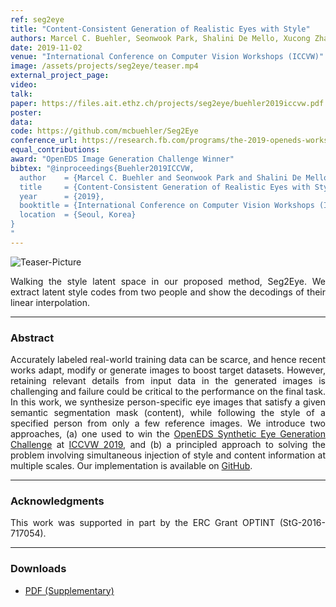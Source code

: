 ```yaml
---
ref: seg2eye
title: "Content-Consistent Generation of Realistic Eyes with Style"
authors: Marcel C. Buehler, Seonwook Park, Shalini De Mello, Xucong Zhang, Otmar Hilliges
date: 2019-11-02
venue: "International Conference on Computer Vision Workshops (ICCVW)"
image: /assets/projects/seg2eye/teaser.mp4
external_project_page: 
video: 
talk: 
paper: https://files.ait.ethz.ch/projects/seg2eye/buehler2019iccvw.pdf
poster: 
data: 
code: https://github.com/mcbuehler/Seg2Eye
conference_url: https://research.fb.com/programs/the-2019-openeds-workshop-eye-tracking-for-vr-and-ar/
equal_contributions: 
award: "OpenEDS Image Generation Challenge Winner"
bibtex: "@inproceedings{Buehler2019ICCVW,
  author    = {Marcel C. Buehler and Seonwook Park and Shalini De Mello and Xucong Zhang and Otmar Hilliges},
  title     = {Content-Consistent Generation of Realistic Eyes with Style},
  year      = {2019},
  booktitle = {International Conference on Computer Vision Workshops (ICCVW)},
  location  = {Seoul, Korea}
}
"
---
```


<img class="fullcol" src="/assets/projects/seg2eye/style_walk.png" alt="Teaser-Picture" />

<p align="justify">
    <span class="figurecap">
Walking  the  style  latent  space  in  our  proposed method, Seg2Eye.  We extract latent style codes from two people and show the decodings of their linear interpolation.
    </span>
</p>
<hr />
        


<h3>Abstract</h3>
<p align="justify">
Accurately labeled real-world training data can be scarce, and hence recent works adapt, modify or generate images
to boost target datasets. However, retaining relevant details from input data in the generated images is challenging
and failure could be critical to the performance on the final task. In this work, we synthesize person-specific eye
images that satisfy a given semantic segmentation mask (content), while following the style of a specified person
from only a few reference images. We introduce two approaches, (a) one used to win the
<a href="https://research.fb.com/programs/openeds-challenge" title="OpenEDS Challenge Page" target="_blank">OpenEDS Synthetic Eye
  Generation Challenge</a> at <a href="http://iccv2019.thecvf.com/" title="ICCV 2019" target="_blank">ICCVW 2019</a>, and (b) a principled approach to solving the problem involving simultaneous
injection of style and content information at multiple scales. Our implementation is available on <a
  href="https://github.com/mcbuehler/Seg2Eye" title="GitHub Repository" target="_blank">GitHub</a>.

</p>
<hr />
    


<!--
<div class="fullcol">
<h3>Accompanying Video</h3>
    <br />
    <div class="video" align="center">
	<iframe width="560" height="315" src="https://www.youtube-nocookie.com/embed/cLUHKYfZN5s?rel=0&amp;showinfo=0" frameborder="0" allow="autoplay; encrypted-media" allowfullscreen></iframe>
    </div>
    <hr />
    <br/>
    <br/>
</div>
-->

<!--
<div class="fullcol">
 <h3>Downloads</h3>
    To be released.
    <ul class="linklist">
        <li class="a-pdf"><a target="_blank" title="PDF" href="https://files.ait.ethz.ch/projects/InteractiveDebugger/FluidEdt-Ou-CHI2015.pdf">PDF</a></li>
        <li class="a-vid"><a target="_blank" href="https://files.ait.ethz.chprojects/InteractiveDebugger/FluidEdt-Ou-CHI2015.mp4" title="Download Video">Video (26 MB)</a></li>
        <li class="a-bib"><a target="_blank" title="BibTex" href="https://files.ait.ethz.ch/projects/InteractiveDebugger/FluidEdt-Ou-CHI2015.bib">BibTeX</a></li>
    </ul>
    <hr />
    <br/>
    <br/>
</div>
-->


<!--
<div class="fullcol">
    <h3>additional results</h3>
    <br/>
    <img class="halfcol" src="/assets/projects/deformables/bar_small.png" alt="Teaser-Picture" />
    <img class="halfcol" src="/assets/projects/deformables/organ_stacked_small.png" alt="Teaser-Picture" />
    <div class="halfcol">
        <p align="justify">
            <span class="figurecap">
                Top row: schematic sensor routings obtained using our tool with automatic sensor refinement.
                Middle row: fabricated device.
                Bottom row: Ground truth (gray) vs. reconstruction (orange). Insets show error on a heat map scale, with maximum error (white) at 22 mm (darker is better).
            </span>
        </p>
    </div>
    <div class="halfcol">
        <p align="justify">
            <span class="figurecap">
                Two example deformations of the organ pipe model designed with our method. Ground truth (gray) vs. reconstruction (orange).
            </span>
        </p>
    </div>
</div>
-->

<!--
<div class="fullcol">
    <br/><br/>
    <img class="fullcol" src="/assets/projects/deformables/sheet_squared_small.png" alt="Teaser-Picture" />
    <p align="justify">
        <span class="figurecap">
            Snapshots of the design process. Top Row: the user placed, refined,
            and edited four sensors (left); Reconstruction error is expected to be very low (right). Bottom row: Interaction
            with fabricated device (left) and ground truth comparison (right).
        </span>
    </p>
    <hr />
    <br/>
    <br/>
</div>
-->

<!-- This section is optional -->
<!--
<div class="fullcol">
    <h3>external links</h3>
    <p align="justify">
        <ul class="linklist">
        <li class="a-ext"><a target="_blank" title="link1" href="your_link_here">Your link here</a></li>
    </ul>
    </p>
    <hr />
    <br/>
    <br/>
</div>
-->

<h3>Acknowledgments</h3>
<p align="justify">
This work was supported in part by the ERC Grant OPTINT (StG-2016-717054).
</p>
<hr />
    


<h3>Downloads</h3>
<ul class="linklist">
    <li class="a-pdf"><a class="a-text-ext" title="PDF" href="https://files.ait.ethz.ch/projects/seg2eye/buehler2019iccvw_supplementary.pdf">PDF (Supplementary)</a></li>
    <!--<li class="a-vid"><a title="Video" href="https://files.ait.ethz.ch/projects/pictorial-gaze/park2018eccv.mp4">Video</a></li>-->
</ul>